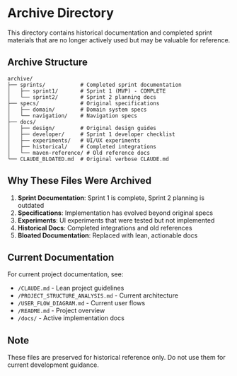 # Archive Directory

This directory contains historical documentation and completed sprint materials that are no longer actively used but may be valuable for reference.

## Archive Structure

```
archive/
├── sprints/           # Completed sprint documentation
│   ├── sprint1/       # Sprint 1 (MVP) - COMPLETE
│   └── sprint2/       # Sprint 2 planning docs
├── specs/             # Original specifications
│   ├── domain/        # Domain system specs
│   └── navigation/    # Navigation specs
├── docs/              
│   ├── design/        # Original design guides
│   ├── developer/     # Sprint 1 developer checklist
│   ├── experiments/   # UI/UX experiments
│   ├── historical/    # Completed integrations
│   └── maven-reference/ # Old reference docs
└── CLAUDE_BLOATED.md  # Original verbose CLAUDE.md

```

## Why These Files Were Archived

1. **Sprint Documentation**: Sprint 1 is complete, Sprint 2 planning is outdated
2. **Specifications**: Implementation has evolved beyond original specs
3. **Experiments**: UI experiments that were tested but not implemented
4. **Historical Docs**: Completed integrations and old references
5. **Bloated Documentation**: Replaced with lean, actionable docs

## Current Documentation

For current project documentation, see:
- `/CLAUDE.md` - Lean project guidelines
- `/PROJECT_STRUCTURE_ANALYSIS.md` - Current architecture
- `/USER_FLOW_DIAGRAM.md` - Current user flows
- `/README.md` - Project overview
- `/docs/` - Active implementation docs

## Note

These files are preserved for historical reference only. Do not use them for current development guidance.
